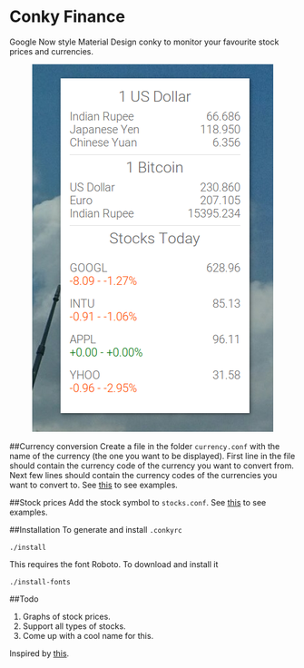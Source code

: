 Conky Finance
=============

Google Now style Material Design conky to monitor your favourite stock prices and currencies.

<p align="center">
<img src="conky.png" />
</p>
 
##Currency conversion
Create a file in the folder ```currency.conf``` with the name of the currency (the one you want to be displayed). First line in the file should contain the currency code of the currency you want to convert from. Next few lines should contain the currency codes of the currencies you want to convert to. See [this](currency.conf) to see examples.

##Stock prices
Add the stock symbol to ```stocks.conf```. See [this](stocks.conf) to see examples.

##Installation
To generate and install ```.conkyrc```
```
./install
```
This requires the font Roboto. To download and install it
```
./install-fonts
```

##Todo
1. Graphs of stock prices.
2. Support all types of stocks.
3. Come up with a cool name for this.

Inspired by [this](http://www.omgubuntu.co.uk/2013/05/google-now-themed-conky-for-ubuntu-desktop).
